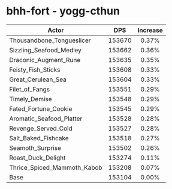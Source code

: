 # bhh-fort - yogg-cthun
| Actor | DPS | Increase |
|---|:---:|:---:|
|Thousandbone_Tongueslicer|153670|0.37%|
|Sizzling_Seafood_Medley|153662|0.36%|
|Draconic_Augment_Rune|153635|0.35%|
|Feisty_Fish_Sticks|153608|0.33%|
|Great_Cerulean_Sea|153604|0.33%|
|Filet_of_Fangs|153551|0.29%|
|Timely_Demise|153548|0.29%|
|Fated_Fortune_Cookie|153545|0.29%|
|Aromatic_Seafood_Platter|153528|0.28%|
|Revenge_Served_Cold|153527|0.28%|
|Salt_Baked_Fishcake|153518|0.27%|
|Seamoth_Surprise|153502|0.26%|
|Roast_Duck_Delight|153274|0.11%|
|Thrice_Spiced_Mammoth_Kabob|153208|0.07%|
|Base|153104|0.00%|
